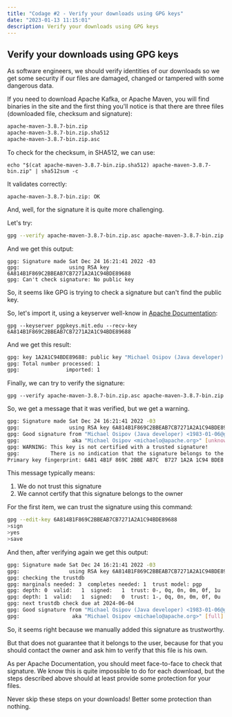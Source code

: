 ```yaml
---
title: "Codage #2 - Verify your downloads using GPG keys"
date: "2023-01-13 11:15:01"
description: Verify your downloads using GPG keys
---
```


## Verify your downloads using GPG keys

As software engineers, we should verify identities of our downloads so we get some security if our files are damaged, changed or tampered with some dangerous data.

If you need to download Apache Kafka, or Apache Maven, you will find binaries in the site and the first thing you'll notice is that there are three files (downloaded file, checksum and signature):

```bash
apache-maven-3.8.7-bin.zip
apache-maven-3.8.7-bin.zip.sha512
apache-maven-3.8.7-bin.zip.asc
```

To check for the checksum, in SHA512, we can use:

`echo "$(cat apache-maven-3.8.7-bin.zip.sha512) apache-maven-3.8.7-bin.zip" | sha512sum -c`

It validates correctly:

`apache-maven-3.8.7-bin.zip: OK`

And, well, for the signature it is quite more challenging.

Let's try:

```bash
gpg --verify apache-maven-3.8.7-bin.zip.asc apache-maven-3.8.7-bin.zip
```

And we get this output:

```
gpg: Signature made Sat Dec 24 16:21:41 2022 -03
gpg:                using RSA key 6A814B1F869C2BBEAB7CB7271A2A1C94BDE89688
gpg: Can't check signature: No public key
```

So, it seems like GPG is trying to check a signature but can't find the public key.

So, let's import it, using a keyserver well-know in [Apache Documentation](https://www.apache.org/info/verification.html):

`gpg --keyserver pgpkeys.mit.edu --recv-key 6A814B1F869C2BBEAB7CB7271A2A1C94BDE89688`

And we get this result:

```bash
gpg: key 1A2A1C94BDE89688: public key "Michael Osipov (Java developer) <1983-01-06@gmx.net>" imported
gpg: Total number processed: 1
gpg:               imported: 1
```

Finally, we can try to verify the signature:

`gpg --verify apache-maven-3.8.7-bin.zip.asc apache-maven-3.8.7-bin.zip`

So, we get a message that it was verified, but we get a warning.

```bash
gpg: Signature made Sat Dec 24 16:21:41 2022 -03
gpg:                using RSA key 6A814B1F869C2BBEAB7CB7271A2A1C94BDE89688
gpg: Good signature from "Michael Osipov (Java developer) <1983-01-06@gmx.net>" [unknown]
gpg:                 aka "Michael Osipov <michaelo@apache.org>" [unknown]
gpg: WARNING: This key is not certified with a trusted signature!
gpg:          There is no indication that the signature belongs to the owner.
Primary key fingerprint: 6A81 4B1F 869C 2BBE AB7C  B727 1A2A 1C94 BDE8 9688
```

This message typically means:

1. We do not trust this signature
2. We cannot certify that this signature belongs to the owner

For the first item, we can trust the signature using this command:

```bash
gpg --edit-key 6A814B1F869C2BBEAB7CB7271A2A1C94BDE89688
>sign
>yes
>save
```

And then, after verifying again we get this output:

```bash
gpg: Signature made Sat Dec 24 16:21:41 2022 -03
gpg:                using RSA key 6A814B1F869C2BBEAB7CB7271A2A1C94BDE89688
gpg: checking the trustdb
gpg: marginals needed: 3  completes needed: 1  trust model: pgp
gpg: depth: 0  valid:   1  signed:   1  trust: 0-, 0q, 0n, 0m, 0f, 1u
gpg: depth: 1  valid:   1  signed:   0  trust: 1-, 0q, 0n, 0m, 0f, 0u
gpg: next trustdb check due at 2024-06-04
gpg: Good signature from "Michael Osipov (Java developer) <1983-01-06@gmx.net>" [full]
gpg:                 aka "Michael Osipov <michaelo@apache.org>" [full]
```

So, it seems right because we manually added this signature as trustworthy.

But that does not guarantee that it belongs to the user, because for that you should contact the owner and ask him to verify that this file is his own.

As per Apache Documentation, you should meet face-to-face to check that signature. We know this is quite impossible to do for each download, but the steps described above should at least provide some protection for your files.

Never skip these steps on your downloads! Better some protection than nothing.

